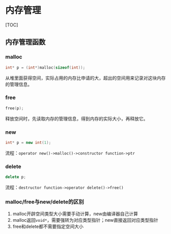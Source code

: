 # 内存管理

[TOC]



## 内存管理函数

### malloc

```c
int* p = (int*)malloc(sizeof(int));
```

从堆里面获得空间，实际占用的内存比申请的大，超出的空间用来记录对这块内存的管理信息。

### free

```c
free(p);
```

释放空间时，先读取内存的管理信息，得到内存的实际大小，再释放它。

### new

```c++
int* p = new int(1);
```

流程：`operator new()->malloc()->constructor function->ptr`

### delete

```c++
delete p;
```

流程：`destructor function->operator delete()->free()`

### malloc/free与new/delete的区别

1. malloc开辟空间类型大小需要手动计算，new由编译器自己计算
2. malloc返回`void*`，需要强转为对应类型指针；new直接返回对应类型指针
3. free和delete都不需要指定空间大小
